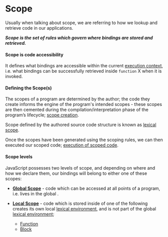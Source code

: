 # Scope

Usually when talking about scope, we are referring to how we lookup and retrieve code in our applications.

**_Scope is the set of rules which govern where bindings are stored and retrieved._**

#### Scope is code accessibility

It defines what bindings are accessible within the current [execution context](../execution/execution-context/), i.e. what bindings can be successfully retrieved inside `function` X when it is invoked.

#### Defining the Scope(s)

The scopes of a program are determined by the author; the code they create informs the engine of the program's intended scopes - these scopes are then cemented during the compilation/interpretation phase of the program’s lifecycle; [scope creation](01-creation).

Scope defined by the authored source code structure is known as [lexical scope](./lexical-scope).

Once the scopes have been generated using the scoping rules, we can then executed our scoped code; [execution of scoped code](02-execution).

#### Scope levels

JavaScript possesses two levels of scope, and depending on where and how we declare them, our bindings will belong to either one of these scopes:

- [**Global Scope**](scope-levels/global) - code which can be accessed at all points of a program, i.e. lives in the global .

- [**Local Scope**](scope-levels/local) - code which is stored inside of one of the following creates its own local [lexical environment](./lexical-environment), and is not part of the global [lexical environment](./lexical-environment);
  - [Function](scope-levels/local/function)
  - [Block](scope-levels/local/block)

